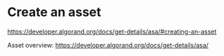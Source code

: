 # Create an asset

https://developer.algorand.org/docs/get-details/asa/#creating-an-asset

Asset overview: https://developer.algorand.org/docs/get-details/asa/
